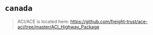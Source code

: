 # `canada`

> ACI/ACE is located here: https://github.com/freight-trust/ace-aci/tree/master/ACI_Highway_Package
